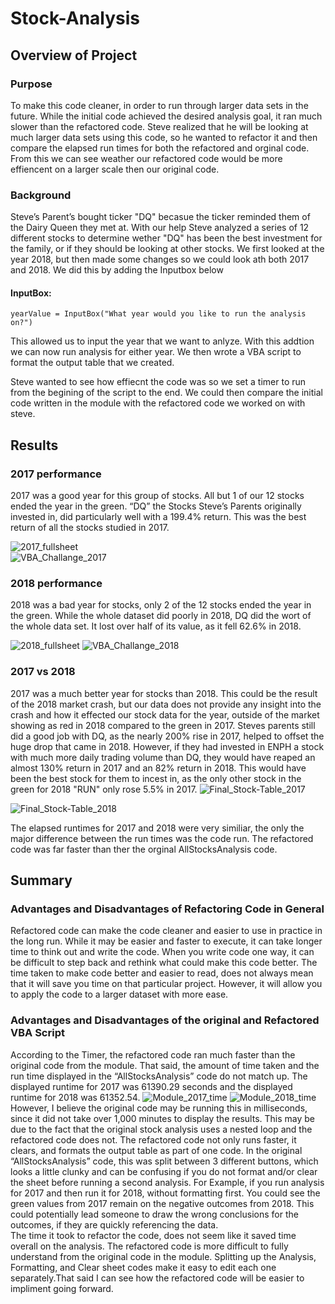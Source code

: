 # Stock-Analysis
## Overview of Project
### Purpose 
 To make this code cleaner, in order to run through larger data sets in the future. While the initial code achieved the desired analysis goal, it ran much slower than the refactored code. Steve realized that he will be looking at much larger data sets using this code, so he wanted to refactor it and then compare the elapsed run times for both the refactored and orginal code. From this we can see weather our refactored code would be more effiencent on a larger scale then our original code.   
 
### Background 
Steve’s Parent’s bought ticker "DQ" becasue the ticker reminded them of the Dairy Queen they met at. With our help Steve  analyzed a series of 12 different stocks to determine wether "DQ" has been the best investment for the family, or if they should be looking at other stocks. We first looked at the year 2018, but then made some changes so we could look ath both 2017 and 2018. We did this by adding the Inputbox below
#### InputBox:
	yearValue = InputBox("What year would you like to run the analysis on?")
	
This allowed us to input the year that we want to anlyze. With this addtion we can now run analysis for either year. We then wrote a VBA script to format the output table that we created. 

Steve wanted to see how effiecnt the code was so we set a timer to run from the begining of the script to the end. We could then compare the initial code written in the module with the refactored code we worked on with steve. 
 	
## Results

### 2017 performance

2017 was a good year for this group of stocks. All but 1 of our 12 stocks ended the year in the green. “DQ” the Stocks Steve’s Parents originally invested in, did particularly well with a 199.4% return. This was the best return of all the stocks studied in 2017.

![2017_fullsheet](https://user-images.githubusercontent.com/101226991/162647138-7dcc0a5a-fe50-483e-9d9e-721b8e3506d2.png)	
![VBA_Challange_2017](https://user-images.githubusercontent.com/101226991/162647039-f57cbb37-3d01-4191-9144-4c1a12c6f5ba.png)
			
### 2018 performance 
2018 was a bad year for stocks, only 2 of the 12 stocks ended the year in the green. While the whole dataset did poorly in 2018, DQ did the wort of the whole data set. It lost over half of its value, as it fell 62.6% in 2018.

![2018_fullsheet](https://user-images.githubusercontent.com/101226991/162647157-f8f1da58-9d87-41b0-8ea8-e7978b56b911.png)
![VBA_Challange_2018](https://user-images.githubusercontent.com/101226991/162647178-5ecc0689-569f-412d-9a02-cc6f09c41499.png)

	
### 2017 vs 2018
2017 was a much better year for stocks than 2018. This could be the result of the 2018 market crash, but our data does not provide any insight into the crash and how it effected our stock data for the year, outside of the market showing as red in 2018 compared to the green in 2017. Steves parents still did a good job with DQ, as the nearly 200% rise in 2017, helped to offset the huge drop that came in 2018. However, if they had invested in ENPH a stock with much more daily trading volume than DQ, they would have reaped an almost 130% return in 2017 and an 82% return in 2018. This would have been the best stock for them to incest in, as the only other stock in the green for 2018 "RUN" only rose 5.5% in 2017. 
![Final_Stock-Table_2017](https://user-images.githubusercontent.com/101226991/162648074-6ff6b680-878b-4a8f-8740-d8a21a846ce9.png)

![Final_Stock-Table_2018](https://user-images.githubusercontent.com/101226991/162648067-55b80a23-7680-4b43-9146-60d41c705dd8.png)

The elapsed runtimes for 2017 and 2018 were very similiar, the only the major difference between the run times was the code run. The refactored code was far faster than ther the orginal AllStocksAnalysis code.

## Summary
### Advantages and Disadvantages of Refactoring Code in General

Refactored code can make the code cleaner and easier to use in practice in the long run. While it may be easier and faster to execute, it can take longer time to think out and write the code. When you write code one way, it can be difficult to step back and rethink what could make this code better. The time taken to make code better and easier to read, does not always mean that it will save you time on that particular project. However, it will allow you to apply the code to a larger dataset with more ease. 
	
### Advantages and Disadvantages of the original and Refactored VBA Script
	
According to the Timer, the refactored code ran much faster than the original code from the module. That said, the amount of time taken and the run time displayed in the “AllStocksAnalysis” code do not match up. The displayed runtime for 2017 was 61390.29 seconds and the displayed runtime for 2018 was 61352.54. 
![Module_2017_time](https://user-images.githubusercontent.com/101226991/162646932-66274538-f248-4673-b97b-d53b073238e2.png)
![Module_2018_time](https://user-images.githubusercontent.com/101226991/162646906-45d8783e-e75e-40ec-a177-f0f0482f44a8.png)
However, I believe the original code may be running this in milliseconds, since it did not take over 1,000 minutes to display the results. This may be due to the fact that the original stock analysis uses a nested loop and the refactored code does not. The refactored code not only runs faster, it clears, and formats the output table as part of one code. In the original “AllStocksAnalysis” code, this was split between 3 different buttons, which looks a little clunky and can be confusing if you do not format and/or clear the sheet before running a second analysis. For Example, if you run analysis for 2017 and then run it for 2018, without formatting first. You could see the green values from 2017 remain on the negative outcomes from 2018. This could potentially lead someone to draw the wrong conclusions for the outcomes, if they are quickly referencing the data.  
The time it took to refactor the code, does not seem like it saved time overall on the analysis. The refactored code is more difficult to fully understand from the original code in the module. Splitting up the Analysis, Formatting, and Clear sheet codes make it easy to edit each one separately.That said I can see how the refactored code will be easier to impliment going forward.
